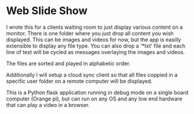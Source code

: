 # Web Slide Show

I wrote this for a clients waiting room to just display various content on a monitor. There is one folder where you just drop all content you wish displayed. This can be images and videos for now, but the app is easilly extensible to display any file type. You can also drop a '*txt' file and each line of text will be cycled as messages overlaying the images and videos. 

The files are sorted and played in alphabetic order.

Additionally I will setup a cloud sync client so that all files coppied in a specific user folder on a remote computer will be displayed.

This is a Python flask application running in debug mode on a single board computer (Orange pi), but can run on any OS and any low end hardware that can play a video in a browser.


